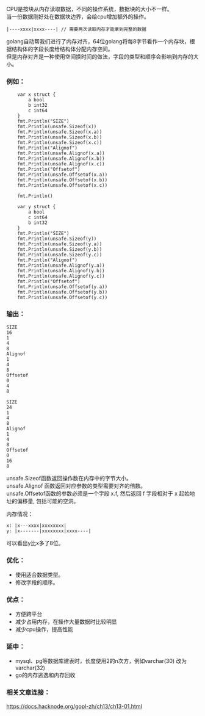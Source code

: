 
CPU是按块从内存读取数据，不同的操作系统，数据块的大小不一样。  
当一份数据刚好处在数据块边界，会给cpu增加额外的操作。  
````
|----xxxx|xxxx----| // 需要两次读取内存才能拿到完整的数据
````
golang自动帮我们进行了内存对齐，64位golang将每8字节看作一个内存块，根据结构体的字段长度给结构体分配内存空间。  
但是内存对齐是一种使用空间换时间的做法，字段的类型和顺序会影响到内存的大小。

### 例如：
```
	var x struct {
		a bool
		b int32
		c int64
	}
	fmt.Println("SIZE")
	fmt.Println(unsafe.Sizeof(x))
	fmt.Println(unsafe.Sizeof(x.a))
	fmt.Println(unsafe.Sizeof(x.b))
	fmt.Println(unsafe.Sizeof(x.c))
	fmt.Println("Alignof")
	fmt.Println(unsafe.Alignof(x.a))
	fmt.Println(unsafe.Alignof(x.b))
	fmt.Println(unsafe.Alignof(x.c))
	fmt.Println("Offsetof")
	fmt.Println(unsafe.Offsetof(x.a))
	fmt.Println(unsafe.Offsetof(x.b))
	fmt.Println(unsafe.Offsetof(x.c))

	fmt.Println()

	var y struct {
		a bool
		c int64
		b int32
	}
	fmt.Println("SIZE")
	fmt.Println(unsafe.Sizeof(y))
	fmt.Println(unsafe.Sizeof(y.a))
	fmt.Println(unsafe.Sizeof(y.b))
	fmt.Println(unsafe.Sizeof(y.c))
	fmt.Println("Alignof")
	fmt.Println(unsafe.Alignof(y.a))
	fmt.Println(unsafe.Alignof(y.b))
	fmt.Println(unsafe.Alignof(y.c))
	fmt.Println("Offsetof")
	fmt.Println(unsafe.Offsetof(y.a))
	fmt.Println(unsafe.Offsetof(y.b))
	fmt.Println(unsafe.Offsetof(y.c))
```
### 输出：
```
SIZE
16
1
4
8
Alignof
1
4
8
Offsetof
0
4
8

SIZE
24
1
4
8
Alignof
1
4
8
Offsetof
0
16
8
```
unsafe.Sizeof函数返回操作数在内存中的字节大小。  
unsafe.Alignof 函数返回对应参数的类型需要对齐的倍数。  
unsafe.Offsetof函数的参数必须是一个字段 x.f, 然后返回 f 字段相对于 x 起始地址的偏移量, 包括可能的空洞。  

内存情况：  
```
x: |x---xxxx|xxxxxxxx|
y: |x-------|xxxxxxxx|xxxx----|
```
可以看出y比x多了8位。

### 优化：
* 使用适合数据类型。
* 修改字段的顺序。

### 优点：
* 方便跨平台
* 减少占用内存，在操作大量数据时比较明显
* 减少cpu操作，提高性能

### 延申：
* mysql、pg等数据库建表时，长度使用2的n次方，例如varchar(30) 改为 varchar(32)
* go的内存逃逸和内存回收

### 相关文章连接：
https://docs.hacknode.org/gopl-zh/ch13/ch13-01.html
